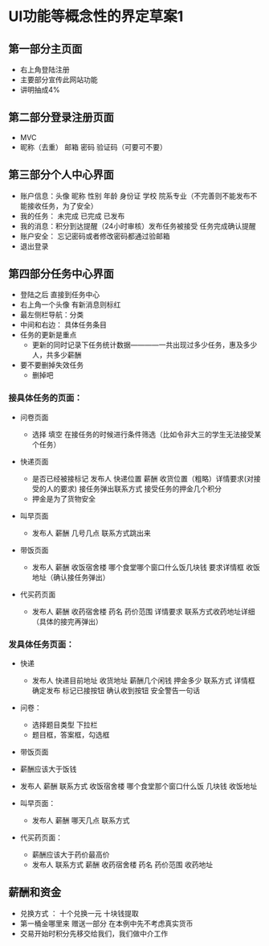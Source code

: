# UI功能等概念性的界定草案1
## 第一部分主页面 
 - 右上角登陆注册 
 - 主要部分宣传此网站功能
 - 讲明抽成4%

 
## 第二部分登录注册页面
 - MVC
 - 昵称（去重） 邮箱  密码  验证码（可要可不要）




## 第三部分个人中心界面
 - 账户信息：头像 昵称 性别 年龄 身份证 学校 院系专业（不完善则不能发布不能接收任务，为了安全） 
 - 我的任务： 未完成 已完成 已发布
 - 我的消息：积分到达提醒（24小时审核）发布任务被接受 任务完成确认提醒
 - 账户安全：  忘记密码或者修改密码都通过验邮箱
 - 退出登录




## 第四部分任务中心界面
 - 登陆之后 直接到任务中心 
 - 右上角一个头像 有新消息则标红
 - 最左侧栏导航：分类
 - 中间和右边： 具体任务条目
 - 任务的更新是重点
   - 更新的同时记录下任务统计数据————一共出现过多少任务，惠及多少人，共多少薪酬
 - 要不要删掉失效任务
   - 删掉吧



### 接具体任务的页面：
 - 问卷页面
   - 选择 填空 在接任务的时候进行条件筛选（比如令非大三的学生无法接受某个任务）
 - 快递页面
   - 是否已经被接标记 发布人 快递位置 薪酬  收货位置（粗略）详情要求(对接受的人的要求)  接任务弹出联系方式 接受任务的押金几个积分
   - 押金是为了货物安全
 - 叫早页面
   - 发布人 薪酬 几号几点 联系方式跳出来

 - 带饭页面
   - 发布人 薪酬 收饭宿舍楼 哪个食堂哪个窗口什么饭几块钱 要求详情框 收饭地址（确认接任务弹出）

 - 代买药页面
   - 发布人 薪酬 收药宿舍楼 药名 药价范围  详情要求  联系方式收药地址详细（具体的接完再弹出）


### 发具体任务页面：
- 快递
  - 发布人 快递目前地址 收货地址 薪酬几个闲钱  押金多少 联系方式 详情框 确定发布 标记已接按钮 确认收到按钮 安全警告一句话
  
- 问卷：
  - 选择题目类型 下拉栏
  - 题目框，答案框，勾选框

 - 带饭页面
  - 薪酬应该大于饭钱
  - 发布人 薪酬 联系方式 收饭宿舍楼 哪个食堂那个窗口什么饭 几块钱 收饭地址


- 叫早页面：
   - 发布人 薪酬 哪天几点 联系方式 

- 代买药页面：
   - 薪酬应该大于药价最高价
   - 发布人 联系方式 薪酬 收药宿舍楼 药名 药价范围 收药地址


## 薪酬和资金
 - 兑换方式 ：  十个兑换一元 十块钱提取 
 - 第一桶金哪里来 赠送一部分 在本例中先不考虑真实货币
 - 交易开始时积分先移交给我们，我们做中介工作
 

